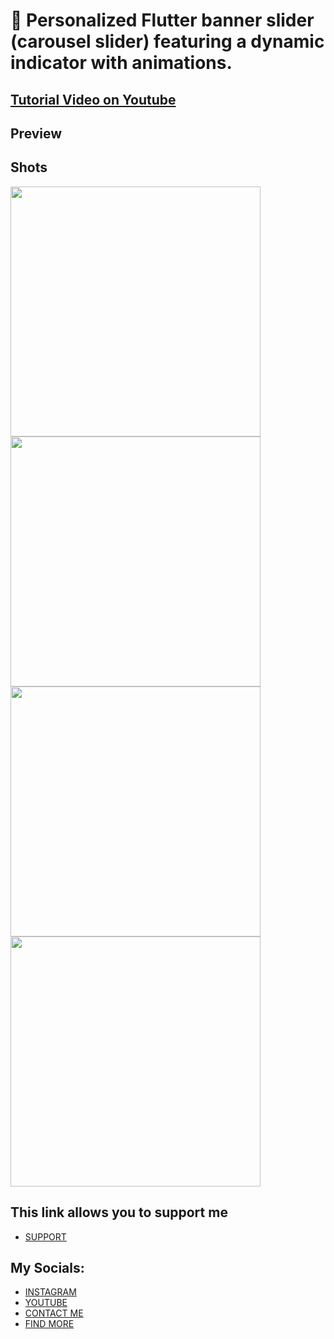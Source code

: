 # 🚀 Personalized Flutter banner slider (carousel slider) featuring a dynamic indicator with animations.
## [Tutorial Video on Youtube]()
 
## Preview


## Shots
 <div class="row">
  <div class="column">
   <img src="https://github.com/AmirBayat0/Flutter-Banner-Slider-with-Indicator/assets/91388754/6cb40fb7-c7d6-4a7c-a742-ed194d44a020" height="400"/>
   <img src="https://github.com/AmirBayat0/Flutter-Banner-Slider-with-Indicator/assets/91388754/aafbb96f-e3a2-4448-b883-fd7bd5bac851" height="400"/>
   <img src="https://github.com/AmirBayat0/Flutter-Banner-Slider-with-Indicator/assets/91388754/bd616237-3dae-4379-84b2-28723b917c31" height="400"/>
   <img src="https://github.com/AmirBayat0/Flutter-Banner-Slider-with-Indicator/assets/91388754/10edac0b-f82f-4da5-8d90-babd23da1192" height="400"/>
   
    
   </div>
  
</div>

## This link allows you to support me
* [SUPPORT](https://www.buymeacoffee.com/AmirBayat)

## My Socials:
* [INSTAGRAM](https://www.instagram.com/codewithflexz)
* [YOUTUBE]( https://www.youtube.com/c/ProgrammingWithFlexZ)
* [CONTACT ME](https://amirbayat.dev@gmail.com)
* [FIND MORE](https://zaap.bio/CodeWithFlexz)
